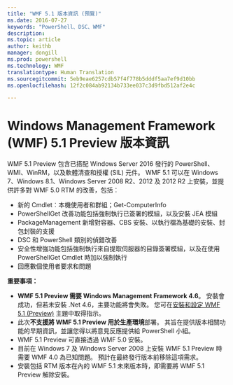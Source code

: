 ```yaml
---
title: "WMF 5.1 版本資訊 (預覽)"
ms.date: 2016-07-27
keywords: "PowerShell、DSC、WMF"
description: 
ms.topic: article
author: keithb
manager: dongill
ms.prod: powershell
ms.technology: WMF
translationtype: Human Translation
ms.sourcegitcommit: 5eb9eae6257cdb57f4f778b5dddf5aa7ef9d10bb
ms.openlocfilehash: 12f2c084ab92134b733ee037c3d9fbd512af2e4c

---
```


# Windows Management Framework (WMF) 5.1 Preview 版本資訊 #

WMF 5.1 Preview 包含已搭配 Windows Server 2016 發行的 PowerShell、WMI、WinRM，以及軟體清查和授權 (SIL) 元件。 WMF 5.1 可以在 Windows 7、Windows 8.1、Windows Server 2008 R2、2012 及 2012 R2 上安裝，並提供許多對 WMF 5.0 RTM 的改善，包括︰

- 新的 Cmdlet︰本機使用者和群組；Get-ComputerInfo
- PowerShellGet 改善功能包括強制執行已簽署的模組，以及安裝 JEA 模組
- PackageManagement 新增對容器、CBS 安裝、以執行檔為基礎的安裝、封包封裝的支援
- DSC 和 PowerShell 類別的偵錯改善
- 安全性增強功能包括強制執行來自提取伺服器的目錄簽署模組，以及在使用 PowerShellGet Cmdlet 時加以強制執行
- 回應數個使用者要求和問題

**重要事項：**

- **WMF 5.1 Preview 需要 Windows Management Framework 4.6**。 安裝會成功，但若未安裝 .Net 4.6，主要功能將會失敗。 您可在[安裝和設定 WMF 5.1 (Preview)](https://msdn.microsoft.com/en-us/powershell/wmf/5.1/install-configure) 主題中取得指示。 
- 此次**不支援將 WMF 5.1 Preview 用於生產環境**部署。 其旨在提供版本相關功能的早期資訊，並讓您得以將意見反應提供給 PowerShell 小組。
- WMF 5.1 Preview 可直接透過 WMF 5.0 安裝。
- 目前在 Windows 7 及 Windows Server 2008 上安裝 WMF 5.1 Preview 時需要 WMF 4.0 為已知問題。 預計在最終發行版本前移除這項需求。
- 安裝包括 RTM 版本在內的 WMF 5.1 未來版本時，即需要將 WMF 5.1 Preview 解除安裝。



<!--HONumber=Jul16_HO5-->


